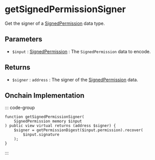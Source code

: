 # getSignedPermissionSigner

Get the signer of a [SignedPermission](/generated/base-types/SignedPermission) data type.

## Parameters

- `$input` : [SignedPermission](/generated/base-types/SignedPermission) : The `SignedPermission` data to encode.

## Returns

- `$signer` : `address` : The signer of the [SignedPermission](/generated/base-types/SignedPermission) data.

## Onchain Implementation

::: code-group

``` solidity [Types.sol:getSignedPermissionSigner]
function getSignedPermissionSigner(
	SignedPermission memory $input
) public view virtual returns (address $signer) {
	$signer = getPermissionDigest($input.permission).recover(
		$input.signature
	);
}
```

:::